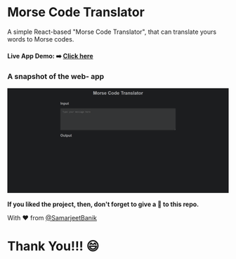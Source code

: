 # Morse Code Translator

A simple React-based "Morse Code Translator", that can translate yours words to Morse codes.

#### Live App Demo: :arrow_right: [Click here](https://samarjeetbanik.github.io/morse-code-translator/)

### A snapshot of the web- app

![](./public/web-app-look.png)

**If you liked the project, then, don't forget to give a 🌟 to this repo.**

With ❤️ from [@SamarjeetBanik](https://github.com/SamarjeetBanik)

# Thank You!!! 😄

